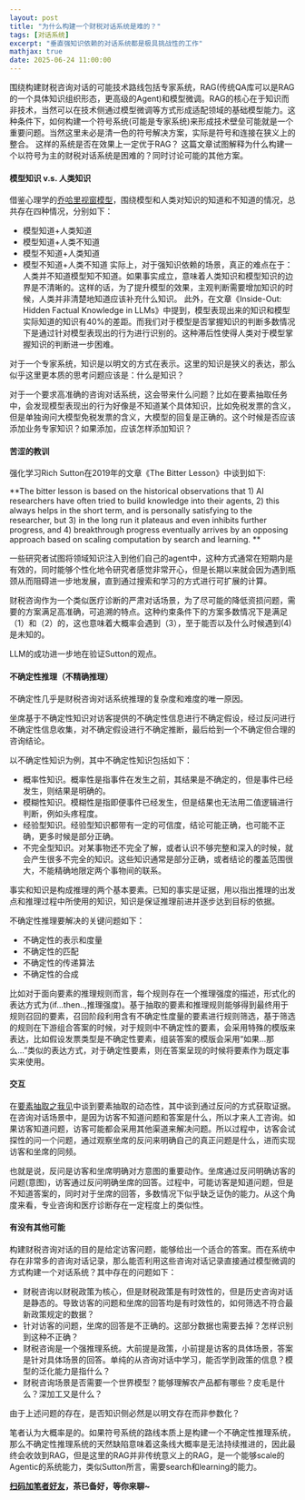 ```yaml
---
layout: post
title: "为什么构建一个财税对话系统是难的？"
tags: [对话系统]
excerpt: "垂直强知识依赖的对话系统都是极具挑战性的工作"
mathjax: true
date: 2025-06-24 11:00:00
---
```


围绕构建财税咨询对话的可能技术路线包括专家系统，RAG(传统QA库可以是RAG的一个具体知识组织形态，更高级的Agent)和模型微调。RAG的核心在于知识而非技术，当然可以在技术侧通过模型微调等方式形成适配领域的基础模型能力。这种条件下，如何构建一个符号系统(可能是专家系统)来形成技术壁垒可能就是一个重要问题。当然这里未必是清一色的符号解决方案，实际是符号和连接在狭义上的整合。
这样的系统是否在效果上一定优于RAG？
这篇文章试图解释为什么构建一个以符号为主的财税对话系统是困难的？同时讨论可能的其他方案。

#### 模型知识 v.s. 人类知识

借鉴心理学的[乔哈里视窗模型](https://zh.wikipedia.org/wiki/%E5%91%A8%E5%93%88%E9%87%8C%E7%AA%97)，围绕模型和人类对知识的知道和不知道的情况，总共存在四种情况，分别如下：
+ 模型知道+人类知道
+ 模型知道+人类不知道
+ 模型不知道+人类知道
+ 模型不知道+人类不知道
实际上，对于强知识依赖的场景，真正的难点在于：人类并不知道模型知不知道。如果事实成立，意味着人类知识和模型知识的边界是不清晰的。这样的话，为了提升模型的效果，主观判断需要增加知识的时候，人类并非清楚地知道应该补充什么知识。
此外，在文章《Inside-Out: Hidden Factual Knowledge in LLMs》中提到，模型表现出来的知识和模型实际知道的知识有40%的差距。而我们对于模型是否掌握知识的判断多数情况下是通过针对模型表现出的行为进行识别的。这种滞后性使得人类对于模型掌握知识的判断进一步困难。

对于一个专家系统，知识是以明文的方式在表示。这里的知识是狭义的表达，那么似乎这里更本质的思考问题应该是：什么是知识？

对于一个要求高准确的咨询对话系统，这会带来什么问题？比如在要素抽取任务中，会发现模型表现出的行为好像是不知道某个具体知识，比如免税发票的含义，但是单独询问大模型免税发票的含义，大模型的回复是正确的。这个时候是否应该添加业务专家知识？如果添加，应该怎样添加知识？

#### 苦涩的教训

强化学习Rich Sutton在2019年的文章《The Bitter Lesson》中谈到如下:

**The bitter lesson is based on the historical observations that 1) AI researchers have often tried to build knowledge into their agents, 2) this always helps in the short term, and is personally satisfying to the researcher, but 3) in the long run it plateaus and even inhibits further progress, and 4) breakthrough progress eventually arrives by an opposing approach based on scaling computation by search and learning. **

一些研究者试图将领域知识注入到他们自己的agent中，这种方式通常在短期内是有效的，同时能够个性化地令研究者感觉非常开心，但是长期以来就会因为遇到瓶颈从而阻碍进一步地发展，直到通过搜索和学习的方式进行可扩展的计算。

财税咨询作为一个类似医疗诊断的严肃对话场景，为了尽可能的降低资损问题，需要的方案满足高准确，可追溯的特点。这种约束条件下的方案多数情况下是满足（1）和（2）的，这也意味着大概率会遇到（3），至于能否以及什么时候遇到(4)是未知的。

LLM的成功进一步地在验证Sutton的观点。

#### 不确定性推理（不精确推理）

不确定性几乎是财税咨询对话系统推理的复杂度和难度的唯一原因。

坐席基于不确定性知识对访客提供的不确定性信息进行不确定假设，经过反问进行不确定性信息收集，对不确定假设进行不确定推断，最后给到一个不确定但合理的咨询结论。

以不确定性知识为例，其中不确定性知识包括如下：
+ 概率性知识。概率性是指事件在发生之前，其结果是不确定的，但是事件已经发生，则结果是明确的。
+ 模糊性知识。模糊性是指即便事件已经发生，但是结果也无法用二值逻辑进行判断，例如头疼程度。
+ 经验型知识。经验型知识都带有一定的可信度，结论可能正确，也可能不正确，更多时候是部分正确。
+ 不完全型知识。对某事物还不完全了解，或者认识不够完整和深入的时候，就会产生很多不完全的知识。这些知识通常是部分正确，或者结论的覆盖范围很大，不能精确地限定两个事物间的联系。

事实和知识是构成推理的两个基本要素。已知的事实是证据，用以指出推理的出发点和推理过程中所使用的知识，知识是保证推理前进并逐步达到目标的依据。

不确定性推理要解决的关键问题如下：
+ 不确定性的表示和度量
+ 不确定性的匹配
+ 不确定性的传递算法
+ 不确定性的合成

比如对于面向要素的推理规则而言，每个规则存在一个推理强度的描述，形式化的表达方式为(if...then..,推理强度)。基于抽取的要素和推理规则能够得到最终用于规则召回的要素，召回阶段利用含有不确定性度量的要素进行规则筛选，基于筛选的规则在下游组合答案的时候，对于规则中不确定性的要素，会采用特殊的模版来表达，比如假设发票类型是不确定性要素，组装答案的模版会采用“如果...那么...”类似的表达方式，对于确定性要素，则在答案呈现的时候将要素作为既定事实来使用。

#### 交互

在[要素抽取之我见](https://zhpmatrix.github.io/2025/06/24/taskbot-entity-extractor/)中谈到要素抽取的动态性，其中谈到通过反问的方式获取证据。在咨询对话场景中，是因为访客不知道问题和答案是什么，所以才来人工咨询。如果访客知道问题，访客可能都会采用其他渠道来解决问题。所以过程中，访客会试探性的问一个问题，通过观察坐席的反问来明确自己的真正问题是什么，进而实现访客和坐席的同频。

也就是说，反问是访客和坐席明确对方意图的重要动作。坐席通过反问明确访客的问题(意图)，访客通过反问明确坐席的回答。过程中，可能访客是知道问题，但是不知道答案的，同时对于坐席的回答，多数情况下似乎缺乏证伪的能力。从这个角度来看，专业咨询和医疗诊断存在一定程度上的类似性。

#### 有没有其他可能

构建财税咨询对话的目的是给定访客问题，能够给出一个适合的答案。而在系统中存在非常多的咨询对话记录，那么能否利用这些咨询对话记录直接通过模型微调的方式构建一个对话系统？其中存在的问题如下：
+ 财税咨询以财税政策为核心，但是财税政策是有时效性的，但是历史咨询对话是静态的。导致访客的问题和坐席的回答均是有时效性的，如何筛选不符合最新政策规定的数据？
+ 针对访客的问题，坐席的回答是不正确的。这部分数据也需要去掉？怎样识别到这种不正确？
+ 财税咨询是一个强推理系统。大前提是政策，小前提是访客的具体场景，答案是针对具体场景的回答。单纯的从咨询对话中学习，能否学到政策的信息？模型的泛化能力是指什么？
+ 财税咨询场景是否需要一个世界模型？能够理解农产品都有哪些？皮毛是什么？深加工又是什么？

由于上述问题的存在，是否知识侧必然是以明文存在而非参数化？

笔者认为大概率是的。如果符号系统的路线本质上是构建一个不确定性推理系统，那么不确定性推理系统的天然缺陷意味着这条线大概率是无法持续推进的，因此最终会收敛到RAG，但是这里的RAG并非传统意义上的RAG，是一个能够scale的Agentic的系统能力，类似Sutton所言，需要search和learning的能力。

**[扫码加笔者好友](https://zhpmatrix.github.io/about/)，茶已备好，等你来聊~**
